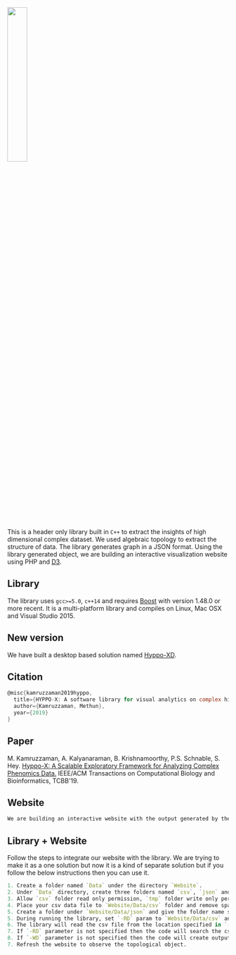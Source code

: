 <img src="https://github.com/xperthut/HYPPO-X/blob/master/images/logo_hypen.png" width="30%" style="margin:0" />

This is a header only library built in `C++` to extract the insights of high dimensional complex dataset. We used algebraic topology to extract the structure of data. The library generates graph in a JSON format. Using the library generated object, we are building an interactive visualization website using PHP and [D3](https://d3js.org/).

## Library
The library uses `gcc>=5.0`, `c++14` and requires [Boost](http://www.boost.org/) with version 1.48.0 or more recent. It is a multi-platform library and compiles on Linux, Mac OSX and Visual Studio 2015.

## New version
We have built a desktop based solution named [Hyppo-XD](https://mhmethun.com/Hyppo-XD/). 

## Citation
```C
@misc{kamruzzaman2019hyppo,
  title={HYPPO-X: A software library for visual analytics on complex high dimensional data},
  author={Kamruzzaman, Methun},
  year={2019}
}
```

## Paper
M. Kamruzzaman, A. Kalyanaraman, B. Krishnamoorthy, P.S. Schnable, S. Hey. [Hyppo-X: A Scalable Exploratory Framework for Analyzing Complex Phenomics Data.](https://ieeexplore.ieee.org/document/8880514) IEEE/ACM Transactions on Computational Biology and Bioinformatics, TCBB'19.

## Website
```R
We are building an interactive website with the output generated by the library. One can use the library output to their own website. We are building our website using php framework named [Codeigniter](https://codeigniter.com/) and javascript framework named [D3](https://d3js.org/).
```

## Library + Website
Follow the steps to integrate our website with the library. We are trying to make it as a one solution but now it is a kind of separate solution but if you follow the below instructions then you can use it.
```R
1. Create a folder named `Data` under the directory `Website`.
2. Under `Data` directory, create three folders named `csv`, `json` and `tmp`.
3. Allow `csv` folder read only permission, `tmp` folder write only permission and 'json' folder both read and write permission.
4. Place your csv data file to `Website/Data/csv` folder and remove space from file name.
5. Create a folder under `Website/Data/json` and give the folder name same as the csv file name. Give both read and write permission here. For instance, if the csv file name `abcd.csv` then create a folder named `abcd`.
5. During running the library, set `-RD` param to `Website/Data/csv` and set `-WD` param to `Website/Data/json`
6. The library will read the csv file from the location specified in `-RD` parameter. Similarly, it will write the json file to the folder (for instance, `abcd`) in location specified in `-WD` parameter.
7. If `-RD` parameter is not specified then the code will search the csv file from the source file location.
8. If `-WD` parameter is not specified then the code will create output json file to the source file location.
7. Refresh the website to observe the topological object.
```
